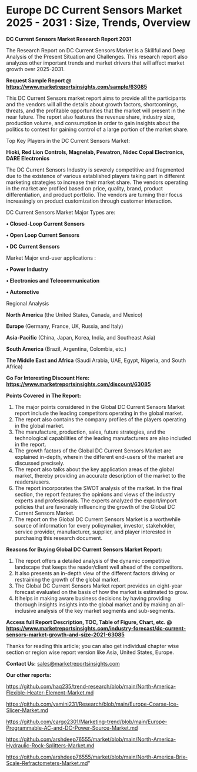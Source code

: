 # Europe DC Current Sensors Market 2025 - 2031 : Size, Trends, Overview

<strong>DC Current Sensors Market Research Report 2031</strong>

The Research Report on DC Current Sensors Market is a Skillful and Deep Analysis of the Present Situation and Challenges. This research report also analyzes other important trends and market drivers that will affect market growth over 2025-2031.

<strong>Request Sample Report @ <a href=https://www.marketreportsinsights.com/sample/63085>https://www.marketreportsinsights.com/sample/63085</a></strong>

This DC Current Sensors market report aims to provide all the participants and the vendors will all the details about growth factors, shortcomings, threats, and the profitable opportunities that the market will present in the near future. The report also features the revenue share, industry size, production volume, and consumption in order to gain insights about the politics to contest for gaining control of a large portion of the market share.

Top Key Players in the DC Current Sensors Market:

<strong>Hioki, Red Lion Controls, Magnelab, Pewatron, Nidec Copal Electronics, DARE Electronics</strong>

The DC Current Sensors Industry is severely competitive and fragmented due to the existence of various established players taking part in different marketing strategies to increase their market share. The vendors operating in the market are profiled based on price, quality, brand, product differentiation, and product portfolio. The vendors are turning their focus increasingly on product customization through customer interaction.

DC Current Sensors Market Major Types are:

<strong>• Closed-Loop Current Sensors

• Open Loop Current Sensors

• DC Current Sensors</strong>

Market Major end-user applications :

<strong>• Power Industry

• Electronics and Telecommunication

• Automotive</strong>

Regional Analysis

</u><strong><b>North America</b></strong> (the United States, Canada, and Mexico)

<strong><b>Europe </b></strong>(Germany, France, UK, Russia, and Italy)

<strong><b>Asia-Pacific</b></strong> (China, Japan, Korea, India, and Southeast Asia)

<strong><b>South America</b></strong> (Brazil, Argentina, Colombia, etc.)

<strong><b>The Middle East and Africa</b></strong> (Saudi Arabia, UAE, Egypt, Nigeria, and South Africa)

<strong>Go For Interesting Discount Here: <a href=https://www.marketreportsinsights.com/discount/63085>https://www.marketreportsinsights.com/discount/63085</a></strong>

<strong>Points Covered in The Report:</strong>
<ol>
  <li>The major points considered in the Global DC Current Sensors Market report include the leading competitors operating in the global market.</li>
  <li>The report also contains the company profiles of the players operating in the global market.</li>
  <li>The manufacture, production, sales, future strategies, and the technological capabilities of the leading manufacturers are also included in the report.</li>
  <li>The growth factors of the Global DC Current Sensors Market are explained in-depth, wherein the different end-users of the market are discussed precisely.</li>
  <li>The report also talks about the key application areas of the global market, thereby providing an accurate description of the market to the readers/users.</li>
  <li>The report incorporates the SWOT analysis of the market. In the final section, the report features the opinions and views of the industry experts and professionals. The experts analyzed the export/import policies that are favorably influencing the growth of the Global DC Current Sensors Market.</li>
  <li>The report on the Global DC Current Sensors Market is a worthwhile source of information for every policymaker, investor, stakeholder, service provider, manufacturer, supplier, and player interested in purchasing this research document.</li>
</ol>
<strong>Reasons for Buying Global DC Current Sensors Market Report:</strong>

<ol>
  <li>The report offers a detailed analysis of the dynamic competitive landscape that keeps the reader/client well ahead of the competitors.</li>
  <li>It also presents an in-depth view of the different factors driving or restraining the growth of the global market.</li>
  <li>The Global DC Current Sensors Market report provides an eight-year forecast evaluated on the basis of how the market is estimated to grow.</li>
  <li>It helps in making aware business decisions by having providing thorough insights insights into the global market and by making an all-inclusive analysis of the key market segments and sub-segments.</li>
</ol>
<strong>Access full Report Description, TOC, Table of Figure, Chart, etc. @ <a href=https://www.marketreportsinsights.com/industry-forecast/dc-current-sensors-market-growth-and-size-2021-63085>https://www.marketreportsinsights.com/industry-forecast/dc-current-sensors-market-growth-and-size-2021-63085</a></strong>


Thanks for reading this article; you can also get individual chapter wise section or region wise report version like Asia, United States, Europe.

<strong>Contact Us:</strong>
sales@marketreportsinsights.com

<strong>Our other reports:</strong>

<a href=https://github.com/haq235/trend-research/blob/main/North-America-Flexible-Heater-Element-Market.md>https://github.com/haq235/trend-research/blob/main/North-America-Flexible-Heater-Element-Market.md</a>

<a href=https://github.com/yamini231/Research/blob/main/Europe-Coarse-Ice-Slicer-Market.md>https://github.com/yamini231/Research/blob/main/Europe-Coarse-Ice-Slicer-Market.md</a>

<a href=https://github.com/cargo2301/Marketing-trend/blob/main/Europe-Programmable-AC-and-DC-Power-Source-Market.md>https://github.com/cargo2301/Marketing-trend/blob/main/Europe-Programmable-AC-and-DC-Power-Source-Market.md</a>

<a href=https://github.com/arshdeep76555/market/blob/main/North-America-Hydraulic-Rock-Splitters-Market.md>https://github.com/arshdeep76555/market/blob/main/North-America-Hydraulic-Rock-Splitters-Market.md</a>

<a href=https://github.com/arshdeep76555/market/blob/main/North-America-Brix-Scale-Refractometers-Market.md>https://github.com/arshdeep76555/market/blob/main/North-America-Brix-Scale-Refractometers-Market.md</a>"
